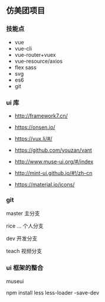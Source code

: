 ## 仿美团项目

### 技能点

* vue
* vue-cli
* vue-router+vuex
* vue-resource/axios
* flex sass
* svg
* es6
* git

### ui 库
* http://framework7.cn/
* https://onsen.io/
* https://vux.li/#/ 
* https://github.com/youzan/vant
* http://www.muse-ui.org/#/index
* http://mint-ui.github.io/#!/zh-cn 


* https://material.io/icons/

### git
master  主分支

rice ...  个人分支

dev     开发分支 

teach   视频分支



### ui 框架的整合

museui

npm install less less-loader -save-dev
